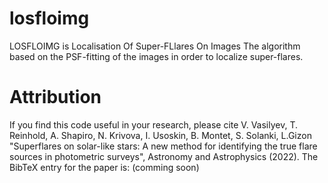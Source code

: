 # losfloimg
LOSFLOIMG is Localisation Of Super-FLlares On Images
The algorithm based on the PSF-fitting of the images in order to localize super-flares. 


# Attribution
If you find this code useful in your research, please cite V. Vasilyev, T. Reinhold, A. Shapiro, N. Krivova, I. Usoskin, B. Montet, S. Solanki, L.Gizon "Superflares on solar-like stars: A new method for identifying the true flare sources in photometric surveys", Astronomy and Astrophysics  (2022). 
The BibTeX entry for the paper is: (comming soon)